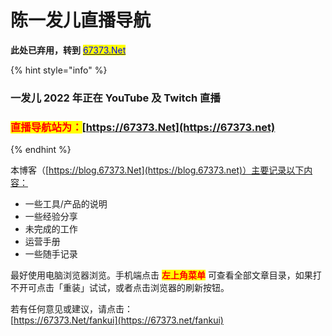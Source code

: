 # 陈一发儿直播导航

**此处已弃用，转到** [<mark style="color:blue;">67373.Net</mark>](https://67373.net)&#x20;

{% hint style="info" %}
### 一发儿 2022 年正在 YouTube 及 Twitch 直播

### <mark style="color:red;">直播导航站为：</mark>[https://67373.Net](https://67373.net)
{% endhint %}

本博客（[https://blog.67373.Net](https://blog.67373.net)）主要记录以下内容：

* 一些工具/产品的说明
* 一些经验分享
* 未完成的工作
* 运营手册
* 一些随手记录

最好使用电脑浏览器浏览。手机端点击 <mark style="color:red;">**左上角菜单**</mark> 可查看全部文章目录，如果打不开可点击「重装」试试，或者点击浏览器的刷新按钮。

若有任何意见或建议，请点击：\
[https://67373.Net/fankui](https://67373.net/fankui)
